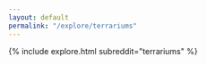 ```yaml
---
layout: default
permalink: "/explore/terrariums"
---
```


<link rel="stylesheet" type="text/css" href="/static/css/explore.css">
{% include explore.html subreddit="terrariums" %}
